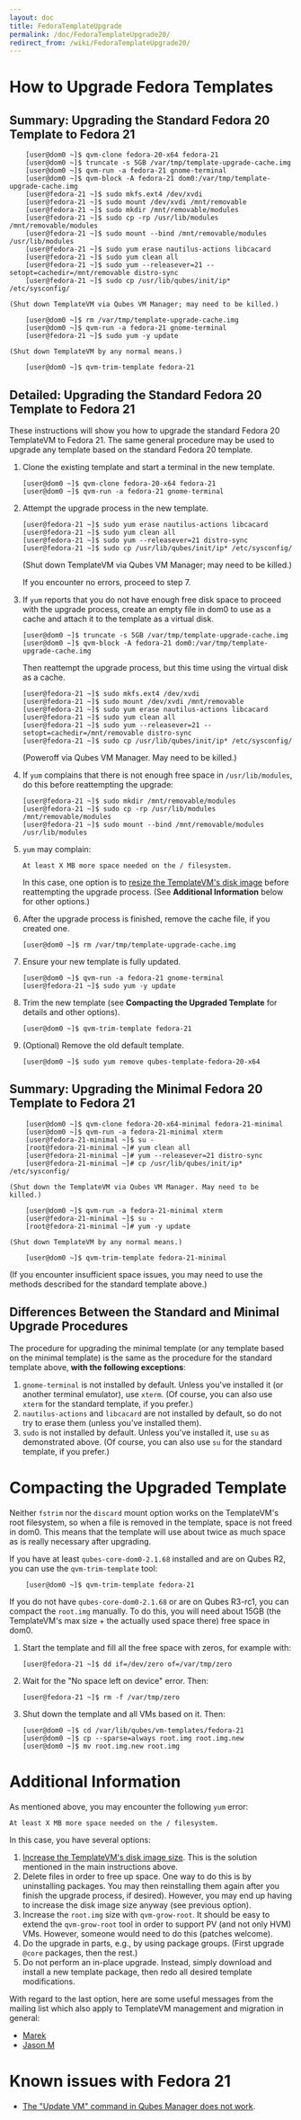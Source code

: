 ```yaml
---
layout: doc
title: FedoraTemplateUpgrade
permalink: /doc/FedoraTemplateUpgrade20/
redirect_from: /wiki/FedoraTemplateUpgrade20/
---
```


How to Upgrade Fedora Templates
===============================

Summary: Upgrading the Standard Fedora 20 Template to Fedora 21
---------------------------------------------------------------

        [user@dom0 ~]$ qvm-clone fedora-20-x64 fedora-21
        [user@dom0 ~]$ truncate -s 5GB /var/tmp/template-upgrade-cache.img
        [user@dom0 ~]$ qvm-run -a fedora-21 gnome-terminal
        [user@dom0 ~]$ qvm-block -A fedora-21 dom0:/var/tmp/template-upgrade-cache.img
        [user@fedora-21 ~]$ sudo mkfs.ext4 /dev/xvdi
        [user@fedora-21 ~]$ sudo mount /dev/xvdi /mnt/removable
        [user@fedora-21 ~]$ sudo mkdir /mnt/removable/modules 
        [user@fedora-21 ~]$ sudo cp -rp /usr/lib/modules /mnt/removable/modules
        [user@fedora-21 ~]$ sudo mount --bind /mnt/removable/modules /usr/lib/modules
        [user@fedora-21 ~]$ sudo yum erase nautilus-actions libcacard
        [user@fedora-21 ~]$ sudo yum clean all
        [user@fedora-21 ~]$ sudo yum --releasever=21 --setopt=cachedir=/mnt/removable distro-sync
        [user@fedora-21 ~]$ sudo cp /usr/lib/qubes/init/ip* /etc/sysconfig/

    (Shut down TemplateVM via Qubes VM Manager; may need to be killed.)

        [user@dom0 ~]$ rm /var/tmp/template-upgrade-cache.img
        [user@dom0 ~]$ qvm-run -a fedora-21 gnome-terminal
        [user@fedora-21 ~]$ sudo yum -y update

    (Shut down TemplateVM by any normal means.)

        [user@dom0 ~]$ qvm-trim-template fedora-21

Detailed: Upgrading the Standard Fedora 20 Template to Fedora 21
----------------------------------------------------------------

These instructions will show you how to upgrade the standard Fedora 20
TemplateVM to Fedora 21. The same general procedure may be used to upgrade any
template based on the standard Fedora 20 template.

 1. Clone the existing template and start a terminal in the new template.

        [user@dom0 ~]$ qvm-clone fedora-20-x64 fedora-21
        [user@dom0 ~]$ qvm-run -a fedora-21 gnome-terminal

 2. Attempt the upgrade process in the new template.

        [user@fedora-21 ~]$ sudo yum erase nautilus-actions libcacard
        [user@fedora-21 ~]$ sudo yum clean all
        [user@fedora-21 ~]$ sudo yum --releasever=21 distro-sync
        [user@fedora-21 ~]$ sudo cp /usr/lib/qubes/init/ip* /etc/sysconfig/

    (Shut down TemplateVM via Qubes VM Manager; may need to be killed.)

    If you encounter no errors, proceed to step 7.

 3. If `yum` reports that you do not have enough free disk space to proceed with
    the upgrade process, create an empty file in dom0 to use as a cache and
    attach it to the template as a virtual disk.

        [user@dom0 ~]$ truncate -s 5GB /var/tmp/template-upgrade-cache.img
        [user@dom0 ~]$ qvm-block -A fedora-21 dom0:/var/tmp/template-upgrade-cache.img

    Then reattempt the upgrade process, but this time using the virtual disk as
    a cache.

        [user@fedora-21 ~]$ sudo mkfs.ext4 /dev/xvdi
        [user@fedora-21 ~]$ sudo mount /dev/xvdi /mnt/removable
        [user@fedora-21 ~]$ sudo yum erase nautilus-actions libcacard
        [user@fedora-21 ~]$ sudo yum clean all
        [user@fedora-21 ~]$ sudo yum --releasever=21 --setopt=cachedir=/mnt/removable distro-sync
        [user@fedora-21 ~]$ sudo cp /usr/lib/qubes/init/ip* /etc/sysconfig/

    (Poweroff via Qubes VM Manager. May need to be killed.)

 4. If `yum` complains that there is not enough free space in `/usr/lib/modules`,
    do this before reattempting the upgrade:

        [user@fedora-21 ~]$ sudo mkdir /mnt/removable/modules 
        [user@fedora-21 ~]$ sudo cp -rp /usr/lib/modules /mnt/removable/modules
        [user@fedora-21 ~]$ sudo mount --bind /mnt/removable/modules /usr/lib/modules

 5. `yum` may complain:

        At least X MB more space needed on the / filesystem.

    In this case, one option is to [resize the TemplateVM's disk
    image](/doc/ResizeDiskImage/) before reattempting the upgrade process. 
    (See **Additional Information** below for other options.)

 6. After the upgrade process is finished, remove the cache file, if you
    created one.

        [user@dom0 ~]$ rm /var/tmp/template-upgrade-cache.img

 7. Ensure your new template is fully updated.

        [user@dom0 ~]$ qvm-run -a fedora-21 gnome-terminal
        [user@fedora-21 ~]$ sudo yum -y update 

 8. Trim the new template (see **Compacting the Upgraded Template** for details
    and other options).

        [user@dom0 ~]$ qvm-trim-template fedora-21

 9. (Optional) Remove the old default template.

        [user@dom0 ~]$ sudo yum remove qubes-template-fedora-20-x64


Summary: Upgrading the Minimal Fedora 20 Template to Fedora 21
--------------------------------------------------------------

        [user@dom0 ~]$ qvm-clone fedora-20-x64-minimal fedora-21-minimal
        [user@dom0 ~]$ qvm-run -a fedora-21-minimal xterm
        [user@fedora-21-minimal ~]$ su -
        [root@fedora-21-minimal ~]# yum clean all
        [user@fedora-21-minimal ~]# yum --releasever=21 distro-sync
        [user@fedora-21-minimal ~]# cp /usr/lib/qubes/init/ip* /etc/sysconfig/

    (Shut down the TemplateVM via Qubes VM Manager. May need to be killed.)

        [user@dom0 ~]$ qvm-run -a fedora-21-minimal xterm
        [user@fedora-21-minimal ~]$ su -
        [root@fedora-21-minimal ~]# yum -y update

    (Shut down TemplateVM by any normal means.)

        [user@dom0 ~]$ qvm-trim-template fedora-21-minimal

(If you encounter insufficient space issues, you may need to use the methods
described for the standard template above.)


Differences Between the Standard and Minimal Upgrade Procedures
---------------------------------------------------------------

The procedure for upgrading the minimal template (or any template based on the
minimal template) is the same as the procedure for the standard template above,
**with the following exceptions**:

 1. `gnome-terminal` is not installed by default. Unless you've installed it
    (or another terminal emulator), use `xterm`. (Of course, you can also use
    `xterm` for the standard template, if you prefer.)
 2. `nautilus-actions` and `libcacard` are not installed by default, so do not
    try to erase them (unless you've installed them).
 3. `sudo` is not installed by default. Unless you've installed it, use `su` as
    demonstrated above. (Of course, you can also use `su` for the standard
    template, if you prefer.)


Compacting the Upgraded Template
================================

Neither `fstrim` nor the `discard` mount option works on the TemplateVM's root
filesystem, so when a file is removed in the template, space is not freed in
dom0. This means that the template will use about twice as much space as is
really necessary after upgrading.

If you have at least `qubes-core-dom0-2.1.68` installed and are on Qubes R2,
you can use the `qvm-trim-template` tool:

        [user@dom0 ~]$ qvm-trim-template fedora-21

If you do not have `qubes-core-dom0-2.1.68` or are on Qubes R3-rc1, you can
compact the `root.img` manually. To do this, you will need about 15GB (the
TemplateVM's max size + the actually used space there) free space in dom0.

 1. Start the template and fill all the free space with zeros, for example
    with:

        [user@fedora-21 ~]$ dd if=/dev/zero of=/var/tmp/zero

 2. Wait for the "No space left on device" error. Then:

        [user@fedora-21 ~]$ rm -f /var/tmp/zero

 3. Shut down the template and all VMs based on it. Then:

        [user@dom0 ~]$ cd /var/lib/qubes/vm-templates/fedora-21
        [user@dom0 ~]$ cp --sparse=always root.img root.img.new
        [user@dom0 ~]$ mv root.img.new root.img


Additional Information
======================

As mentioned above, you may encounter the following `yum` error:

    At least X MB more space needed on the / filesystem.

In this case, you have several options:

 1. [Increase the TemplateVM's disk image size](/doc/ResizeDiskImage/).
    This is the solution mentioned in the main instructions above.
 2. Delete files in order to free up space. One way to do this is by
    uninstalling packages. You may then reinstalling them again after you
    finish the upgrade process, if desired). However, you may end up having to
    increase the disk image size anyway (see previous option).
 3. Increase the `root.img` size with `qvm-grow-root`. It should be easy to
    extend the `qvm-grow-root` tool in order to support PV (and not only HVM)
    VMs.  However, someone would need to do this (patches welcome).
 4. Do the upgrade in parts, e.g., by using package groups. (First upgrade
    `@core` packages, then the rest.)
 5. Do not perform an in-place upgrade. Instead, simply download and install a
    new template package, then redo all desired template modifications.

With regard to the last option, here are some useful messages from the mailing
list which also apply to TemplateVM management and migration in general:

 * [Marek](https://groups.google.com/d/msg/qubes-users/mCXkxlACILQ/dS1jbLRP9n8J)
 * [Jason M](https://groups.google.com/d/msg/qubes-users/mCXkxlACILQ/5PxDfI-RKAsJ)

Known issues with Fedora 21
===========================

* [The "Update VM" command in Qubes Manager does not work](https://github.com/QubesOS/qubes-issues/issues/982).
